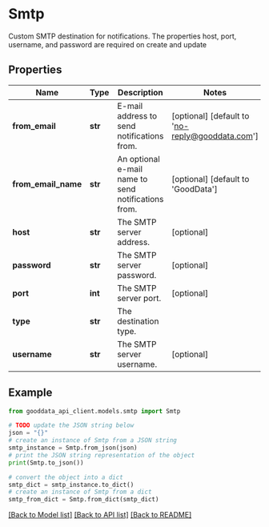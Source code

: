 # Smtp

Custom SMTP destination for notifications. The properties host, port, username, and password are required on create and update

## Properties

Name | Type | Description | Notes
------------ | ------------- | ------------- | -------------
**from_email** | **str** | E-mail address to send notifications from. | [optional] [default to 'no-reply@gooddata.com']
**from_email_name** | **str** | An optional e-mail name to send notifications from. | [optional] [default to 'GoodData']
**host** | **str** | The SMTP server address. | [optional] 
**password** | **str** | The SMTP server password. | [optional] 
**port** | **int** | The SMTP server port. | [optional] 
**type** | **str** | The destination type. | 
**username** | **str** | The SMTP server username. | [optional] 

## Example

```python
from gooddata_api_client.models.smtp import Smtp

# TODO update the JSON string below
json = "{}"
# create an instance of Smtp from a JSON string
smtp_instance = Smtp.from_json(json)
# print the JSON string representation of the object
print(Smtp.to_json())

# convert the object into a dict
smtp_dict = smtp_instance.to_dict()
# create an instance of Smtp from a dict
smtp_from_dict = Smtp.from_dict(smtp_dict)
```
[[Back to Model list]](../README.md#documentation-for-models) [[Back to API list]](../README.md#documentation-for-api-endpoints) [[Back to README]](../README.md)


